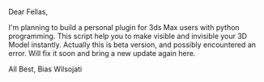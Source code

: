 Dear Fellas,

I'm planning to build a personal plugin for 3ds Max users with python programming. This script help you to make visible and invisible your 3D Model instantly. Actually this is beta version, and possibly encountered an error. Will fix it soon and bring a new update again here.

All Best,
Bias Wilsojati
